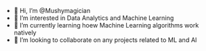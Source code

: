 - 👋 Hi, I’m @Mushymagician
- 👀 I’m interested in Data Analytics and Machine Learning
- 🌱 I’m currently learning hoew Machine Learning algorithms work natively
- 💞️ I’m looking to collaborate on any projects related to ML and AI

<!---
Mushymagician/Mushymagician is a ✨ special ✨ repository because its `README.md` (this file) appears on your GitHub profile.
You can click the Preview link to take a look at your changes.
--->
